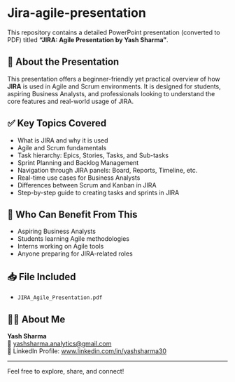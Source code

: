 # Jira-agile-presentation
This repository contains a detailed PowerPoint presentation (converted to PDF) titled **“JIRA: Agile Presentation by Yash Sharma”**.

## 📄 About the Presentation

This presentation offers a beginner-friendly yet practical overview of how **JIRA** is used in Agile and Scrum environments. It is designed for students, aspiring Business Analysts, and professionals looking to understand the core features and real-world usage of JIRA.

## ✅ Key Topics Covered

- What is JIRA and why it is used
- Agile and Scrum fundamentals
- Task hierarchy: Epics, Stories, Tasks, and Sub-tasks
- Sprint Planning and Backlog Management
- Navigation through JIRA panels: Board, Reports, Timeline, etc.
- Real-time use cases for Business Analysts
- Differences between Scrum and Kanban in JIRA
- Step-by-step guide to creating tasks and sprints in JIRA

## 📌 Who Can Benefit From This

- Aspiring Business Analysts
- Students learning Agile methodologies
- Interns working on Agile tools
- Anyone preparing for JIRA-related roles

## 📥 File Included

- `JIRA_Agile_Presentation.pdf`

## 🙋‍♂️ About Me

**Yash Sharma**  
📧 yashsharma.analytics@gmail.com  
🔗 LinkedIn Profile: www.linkedin.com/in/yashsharma30

---

Feel free to explore, share, and connect!
